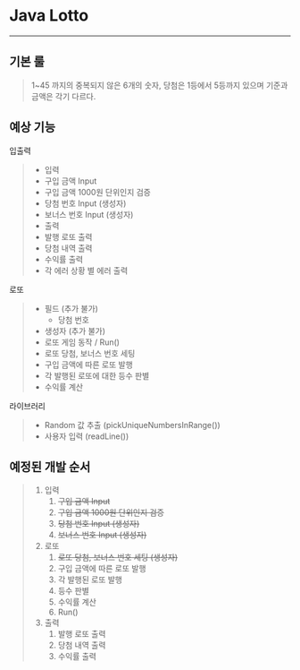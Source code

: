 Java Lotto
==========
***
기본 룰
---
> 1~45 까지의 중복되지 않은 6개의 숫자, 당첨은 1등에서 5등까지 있으며 기준과 금액은 각기 다르다.

예상 기능
---
입출력
>- 입력
>  - 구입 금액 Input
>  - 구입 금액 1000원 단위인지 검증
>  - 당첨 번호 Input (생성자)
>  - 보너스 번호 Input (생성자)
>- 출력
>  - 발행 로또 출력
>  - 당첨 내역 출력
>  - 수익률 출력
>  - 각 에러 상황 별 에러 출력

로또
> - 필드 (추가 불가)
>   - 당첨 번호
> - 생성자 (추가 불가)
> - 로또 게임 동작 / Run()
> - 로또 당첨, 보너스 번호 세팅
> - 구입 금액에 따른 로또 발행
> - 각 발행된 로또에 대한 등수 판별
> - 수익률 계산

라이브러리
> - Random 값 추출 (pickUniqueNumbersInRange())
> - 사용자 입력 (readLine())

<h2> 예정된 개발 순서 </h2>

> 1. 입력
>    1. ~~구입 금액 Input~~
>    2. ~~구입 금액 1000원 단위인지 검증~~ 
>    3. ~~당첨 번호 Input (생성자)~~
>    4. ~~보너스 번호 Input (생성자)~~
> 2. 로또
>    1. ~~로또 당첨, 보너스 번호 세팅 (생성자)~~
>    2. 구입 금액에 따른 로또 발행
>    3. 각 발행된 로또 발행
>    4. 등수 판별
>    5. 수익률 계산
>    6. Run()
> 3. 출력
>    1. 발행 로또 출력
>    2. 당첨 내역 출력
>    3. 수익률 출력
